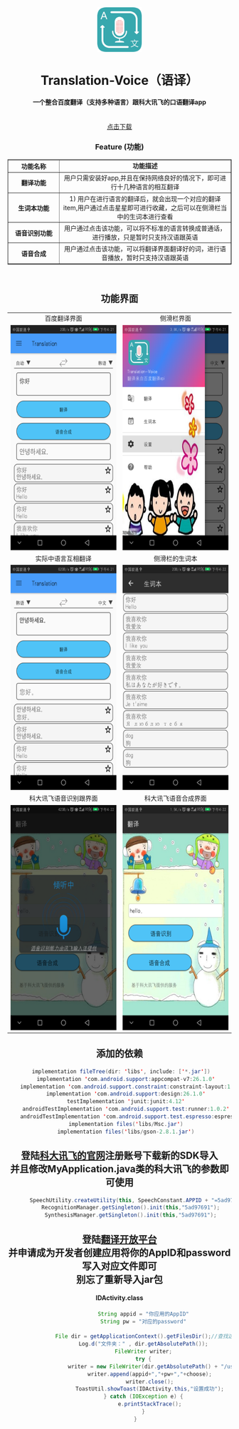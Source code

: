 <div align="center">
<img src="https://github.com/wanghao15536870732/Translation-Voice/blob/master/logo_t.png" height="100px" width="100px"/>
 
<h1>  Translation-Voice（语译） </h1>

#### 一个整合百度翻译（支持多种语言）跟科大讯飞的口语翻译app
<br />
<a href="https://github.com/wanghao15536870732/Translation-Voice/blob/master/app-release.apk?raw=true">点击下载</a>

<br />

### Feature (功能)

<table border="1px solid green" style="border-collapse: collapse" cellpadding="15">
        <tr>
            <th width="100px">功能名称</th>
            <td align="center"><strong>功能描述</strong></td>
        </tr>
        <tr>
            <th>翻译功能</th>
            <td align="center">用户只需安装好app,并且在保持网络良好的情况下，即可进行十几种语言的相互翻译</td>
        </tr>
        <tr>
            <th>生词本功能</th>
            <td align="center">1) 用户在进行语言的翻译后，就会出现一个对应的翻译item,用户通过点击星星即可进行收藏，之后可以在侧滑栏当中的生词本进行查看
        </tr>
        <tr>
            <th>语音识别功能</th>
            <td align="center">用户通过点击该功能，可以将不标准的语言转换成普通话，进行播放，只是暂时只支持汉语跟英语</td>
        </tr>
        <tr>
            <th>语音合成</th>
            <td align="center">用户通过点击该功能，可以将翻译界面翻译好的词，进行语音播放，暂时只支持汉语跟英语</td>
        </tr>
        <tr>
            
</table>

<br />


## 功能界面
|||
|:--:|:--:|
|百度翻译界面|侧滑栏界面|
|<div align=center><img width="290" height="505" src="https://github.com/wanghao15536870732/Translation-Voice/blob/master/picture/Screenshot_20180712-162118.png"/></div>|<div align=center><img width="290" height="505" src="https://github.com/wanghao15536870732/Translation-Voice/blob/master/picture/Screenshot_20180712-162101.png"/>|
|实际中语言互相翻译|侧滑栏的生词本|
|<div align=center><img width="290" height="505" src="https://github.com/wanghao15536870732/Translation-Voice/blob/master/picture/Screenshot_20180712-162149.png"/></div> |<div align=center><img width="290" height="505" src="https://github.com/wanghao15536870732/Translation-Voice/blob/master/picture/Screenshot_20180712-162237.png"/></div>|
|科大讯飞语音识别跟界面|科大讯飞语音合成界面|
|<div align=center><img width="290" height="505" src="https://github.com/wanghao15536870732/Translation-Voice/blob/master/picture/Screenshot_20180712-162224.png"/></div> | <div align=center><img width="290" height="505" src="https://github.com/wanghao15536870732/Translation-Voice/blob/master/picture/Screenshot_20180712-162231.png"/></div>|
 
 
 
## 添加的依赖
```java
 implementation fileTree(dir: 'libs', include: ['*.jar'])
    implementation 'com.android.support:appcompat-v7:26.1.0'
    implementation 'com.android.support.constraint:constraint-layout:1.1.0'
    implementation 'com.android.support:design:26.1.0'
    testImplementation 'junit:junit:4.12'
    androidTestImplementation 'com.android.support.test:runner:1.0.2'
    androidTestImplementation 'com.android.support.test.espresso:espresso-core:3.0.2'
    implementation files('libs/Msc.jar')
    implementation files('libs/gson-2.8.1.jar')
 ```
 ## 登陆[科大讯飞的官网](http://www.xfyun.cn/)注册账号下载新的SDK导入<br>并且修改MyApplication.java类的科大讯飞的参数即可使用
 ```java
        SpeechUtility.createUtility(this, SpeechConstant.APPID + "=5ad97691");
        RecognitionManager.getSingleton().init(this,"5ad97691");
        SynthesisManager.getSingleton().init(this,"5ad97691");
 ```
 ## 登陆[翻译开放平台](https://fanyi-api.baidu.com/api/trans/product/index)<br>并申请成为开发者创建应用将你的AppID和password写入对应文件即可<br>别忘了重新导入jar包
 #### IDActivity.class
 ```java
                String appid = "你应用的AppID"
                String pw = "对应的password"

                File dir = getApplicationContext().getFilesDir();//查找这个应用下的所有文件所在的目录
                Log.d("文件夹：" , dir.getAbsolutePath());
                FileWriter writer;
                try {
                    writer = new FileWriter(dir.getAbsolutePath() + "/userinfo.txt");
                    writer.append(appid+","+pw+","+choose);
                    writer.close();
                    ToastUtil.showToast(IDActivity.this,"设置成功");
                } catch (IOException e) {
                    e.printStackTrace();
                }
           }
 ```
